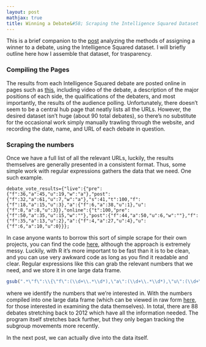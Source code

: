 ```yaml
---
layout: post
mathjax: true
title: Winning a Debate&#58; Scraping the Intelligence Squared Dataset
---
```


This is a brief companion to the [post](https://dylanpotteroconnell.github.io/debatefinalsummary/) analyzing the methods of assigning a winner to a debate, using the Intelligence Squared dataset. I will briefly outline here how I assemble that dataset, for trasparency.

### Compiling the Pages

The results from each Intelligence Squared debate are posted online in pages such as [this](https://www.intelligencesquaredus.org/debates/globalization-has-undermined-americas-working-class), including video of the debate, a description of the major positions of each side, the qualifications of the debaters, and most importantly, the results of the audience polling. Unfortunately, there doesn’t seem to be a central hub page that neatly lists all the URLs. However, the desired dataset isn’t huge (about 90 total debates), so there’s no substitute for the occasional work simply manually trawling through the website, and recording the date, name, and URL of each debate in question.

### Scraping the numbers

Once we have a full list of all the relevant URLs, luckily, the results themselves are generally presented in a consistent format. Thus,  some simple work with regular expressions gathers the data that we need. One such example.

```
debate_vote_results={"live":{"pre":{"f":36,"a":45,"u":19,"w":"a"},"post":{"f":32,"a":61,"u":7,"w":"a"},"s":41,"t":100,"f":{"f":18,"a":15,"u":3},"a":{"f":6,"a":38,"u":1},"u":{"f":8,"a":8,"u":3}},"online":{"t":100,"pre":{"f":50,"a":35,"u":15,"w":""},"post":{"f":44,"a":50,"u":6,"w":""},"f":{"f":35,"a":13,"u":2},"a":{"f":4,"a":27,"u":4},"u":{"f":6,"a":10,"u":0}}};
```

 In case anyone wants to borrow this sort of simple scrape for their own projects, you can find the code [here](https://github.com/dylanpotteroconnell/IntelSquaredProject/blob/master/intelsquareddata.R), although the approach is extremely messy. Luckily, with R it’s more important to be fast than it is to be clean, and you can use very awkward code as long as you find it readable and clear. Regular expressions like this can grab the relevant numbers that we need, and we store it in one large data frame.


```R
gsub(".*\"f\":\\{\"f\":(\\d+\\.*\\d*),\"a\":(\\d+\\.*\\d*),\"u\":(\\d+\\.*\\d*).*", "\\1 \\2 \\3", post)
```

where we identify the numbers that we’re interested in. With the numbers compiled into one large data frame (which can be viewed in raw form [here](https://github.com/dylanpotteroconnell/IntelSquaredProject/blob/master/votingresultsfinal.csv), for those interested in examining the data themselves). In total, there are 88 debates stretching back to 2012 which have all the information needed. The program itself stretches back further, but they only began tracking the subgroup movements more recently. 

In the next post, we can actually dive into the data itself.








